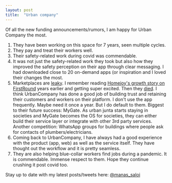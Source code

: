 ```yaml
---
layout: post
title:  "Urban company"
---
```


Of all the new funding announcements/rumors, I am happy for Urban Company the most.

1. They have been working on this space for 7 years, seen multiple cycles.
2. They pay and treat their workers well.
3. Their safety-related work during covid was commendable.
4. It was not just the safety-related work they took but also how they improved the safety perception on their app through clear messaging. I had downloaded close to 20 on-demand apps (or inspiration and I loved their changes the most.
5. Marketplaces are [leaky](https://charleshudson.net/marketplaces-rating-systems-and-leakage). I remember reading [Homejoy's growth story on FirstRound](https://review.firstround.com/This-Startup-Launched-in-30-Cities-in-6-Months-Heres-How-They-Did-It) years earlier and getting super excited. Then they [died](https://techcrunch.com/2015/07/31/why-homejoy-failed-and-the-future-of-the-on-demand-economy/?guccounter=1). I think UrbanCompany has done a good job of building trust and retaining their customers and workers on their platform. I don't use the app frequently. Maybe need it once a year. But I do default to them. Biggest to their future success: MyGate. As urban junta starts staying in societies and MyGate becomes the OS for societies, they can either build their service layer or integrate with other 3rd party services. Another competition: WhatsApp groups for buildings where people ask for contacts of plumbers/electricians.
6. Coming back to UrbanCompany, I have always had a good experience with the product (app, web) as well as the service itself. They have thought out the workflow and it is pretty seamless.
7. They are also helping blue-collar workers find jobs during a pandemic. It is commendable. Immense respect to them. Hope they continue crushing it post covid too.

Stay up to date with my latest posts/tweets here: [@manas_saloi](http://twitter.com/manas_saloi)

